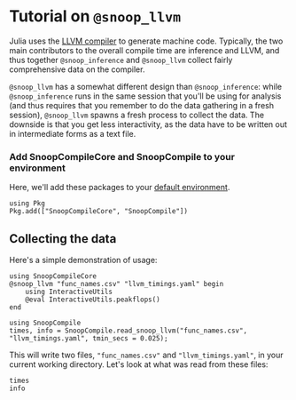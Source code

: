 # Tutorial on `@snoop_llvm`

Julia uses the [LLVM compiler](https://llvm.org/) to generate machine code. Typically, the two main contributors to the overall compile time are inference and LLVM, and thus together `@snoop_inference` and `@snoop_llvm` collect fairly comprehensive data on the compiler.

`@snoop_llvm` has a somewhat different design than `@snoop_inference`: while `@snoop_inference` runs in the same session that you'll be using for analysis (and thus requires that you remember to do the data gathering in a fresh session), `@snoop_llvm` spawns a fresh process to collect the data. The downside is that you get less interactivity, as the data have to be written out in intermediate forms as a text file.

### Add SnoopCompileCore and SnoopCompile to your environment

Here, we'll add these packages to your [default environment](https://pkgdocs.julialang.org/v1/environments/).

```@repl
using Pkg
Pkg.add(["SnoopCompileCore", "SnoopCompile"])
```

## Collecting the data

Here's a simple demonstration of usage:

```@repl tutorial-llvm
using SnoopCompileCore
@snoop_llvm "func_names.csv" "llvm_timings.yaml" begin
    using InteractiveUtils
    @eval InteractiveUtils.peakflops()
end

using SnoopCompile
times, info = SnoopCompile.read_snoop_llvm("func_names.csv", "llvm_timings.yaml", tmin_secs = 0.025);
```

This will write two files, `"func_names.csv"` and `"llvm_timings.yaml"`, in your current working directory. Let's look at what was read from these files:

```@repl tutorial-llvm
times
info
```

